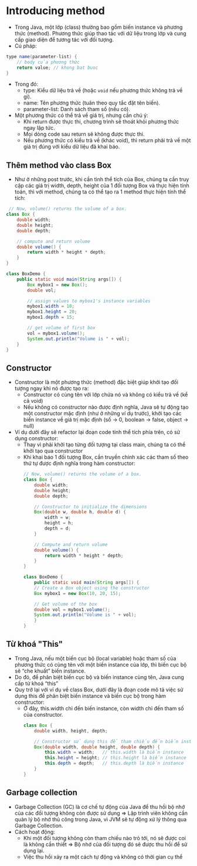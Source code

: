 > 
# Introducing method

- Trong Java, một lớp (class) thường bao gồm biến instance và phương thức (method). Phương thức giúp thao tác với dữ liệu trong lớp và cung cấp giao diện để tương tác với đối tượng.
- Cú pháp: 
```java
type name(parameter-list) {  
    // body của phương thức 
    return value; // khong bat buoc 
}
```
- Trong đó: 
  * type: Kiểu dữ liệu trả về (hoặc `void` nếu phương thức không trả về gì).
  * name: Tên phương thức (tuân theo quy tắc đặt tên biến).
  * parameter-list: Danh sách tham số (nếu có).
- Một phương thức có thể trả về giá trị, nhưng cần chú ý: 
  * Khi return được thực thi, chương trình sẽ thoát khỏi phương thức ngay lập tức.
  * Mọi dòng code sau return sẽ không được thực thi.
  * Nếu phương thức có kiểu trả về (khác void), thì return phải trả về một giá trị đúng với kiểu dữ liệu đã khai báo.

## Thêm method vào class Box
- Như ở những post trước, khi cần tình thể tích của Box, chúng ta cần truy cập các giá trị width, depth, height của 1 đối tượng Box và thực hiện tính toán, thì với method, chúng ta có thể tạo ra 1 method thực hiện tính thể tích: 
```java
 // Now, volume() returns the volume of a box.
class Box {
    double width;
    double height;
    double depth;

    // compute and return volume
    double volume() {
        return width * height * depth;
    }
}

class BoxDemo {
    public static void main(String args[]) {
        Box mybox1 = new Box();
        double vol;

        // assign values to mybox1's instance variables
        mybox1.width = 10;
        mybox1.height = 20;
        mybox1.depth = 15;

        // get volume of first box
        vol = mybox1.volume();
        System.out.println("Volume is " + vol);
    }
}

```
## Constructor
- Constructor là một phương thức (method) đặc biệt giúp khởi tạo đối tượng ngay khi nó được tạo ra:
  * Constructor có cùng tên với lớp chứa nó và không có kiểu trả về (kể cả void)
  * Nếu không có constructor nào được định nghĩa, Java sẽ tự động tạo một constructor mặc định (như ở những ví dụ trước), khởi tạo các biến instance về giá trị mặc định (số → 0, boolean → false, object → null)
- Ví dụ dưới đây sẽ refactor lại đoạn code tính thể tích phía trên, có sử dụng constructor:
  * Thay vì phải khởi tạo từng đối tượng tại class main, chúng ta có thể khởi tạo qua constructor
  * Khi khai báo 1 đối tượng Box, cần truyền chính xác các tham số theo thứ tự được định nghĩa trong hàm constructor:
    ```java
    // Now, volume() returns the volume of a box.
    class Box {
        double width;
        double height;
        double depth;

        // Constructor to initialize the dimensions
        Box(double w, double h, double d) {
            width = w;
            height = h;
            depth = d;
        }

        // Compute and return volume
        double volume() {
            return width * height * depth;
        }
    }

    class BoxDemo {
        public static void main(String args[]) {
        // Create a Box object using the constructor
        Box mybox1 = new Box(10, 20, 15);

        // Get volume of the box
        double vol = mybox1.volume();
        System.out.println("Volume is " + vol);
        }
    }  
    ```
    
## Từ khoá "This"
- Trong Java, nếu một biến cục bộ (local variable) hoặc tham số của phương thức có cùng tên với một biến instance của lớp, thì biến cục bộ sẽ “che khuất” biến instance.
- Do đó, để phân biệt biến cục bộ và biến instance cùng tên, Java cung cấp từ khoá “this” 
- Quy trở lại với ví dụ về class Box, dưới đây là đoạn code mô tả việc sử dụng this để phân biệt biến instance và biến cục bộ trong hàm constructor: 
  * Ở đây, this.width chỉ đến biến instance, còn width chỉ đến tham số của constructor.
    ```java
    class Box {
        double width, height, depth;
    
        // Constructor sử dụng this để tham chiếu đến biến instance
        Box(double width, double height, double depth) {
            this.width = width;   // this.width là biến instance
            this.height = height; // this.height là biến instance
            this.depth = depth;   // this.depth là biến instance
        }
    }
    ```

## Garbage collection
- Garbage Collection (GC) là cơ chế tự động của Java để thu hồi bộ nhớ của các đối tượng không còn được sử dụng ⇒ Lập trình viên không cần quản lý bộ nhớ thủ công trong Java, vì JVM sẽ tự động xử lý thông qua Garbage Collection.
- Cách hoạt động: 
  * Khi một đối tượng không còn tham chiếu nào trỏ tới, nó sẽ được coi là không cần thiết ⇒ Bộ nhớ của đối tượng đó sẽ được thu hồi để sử dụng lại.
  * Việc thu hồi xảy ra một cách tự động và không có thời gian cụ thể
